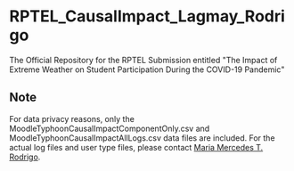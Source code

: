 # RPTEL_CausalImpact_Lagmay_Rodrigo
The Official Repository for the RPTEL Submission entitled "The Impact of Extreme Weather on Student Participation During the COVID-19 Pandemic"

## Note
For data privacy reasons, only the MoodleTyphoonCausalImpactComponentOnly.csv and MoodleTyphoonCausalImpactAllLogs.csv data files are included. For the actual log files and user type files, please contact <a href="mailto:mrodrigo@ateneo.edu">Maria Mercedes T. Rodrigo</a>.
